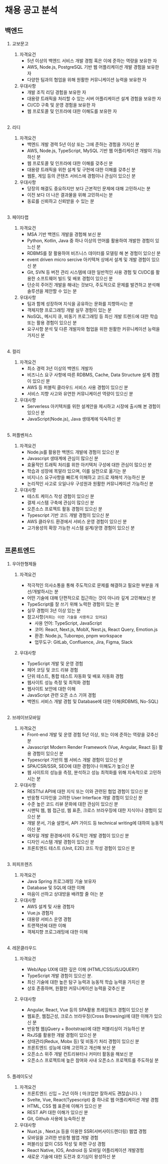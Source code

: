 # 채용 공고 분석
## 백엔드
1. 교보문고
    1. 자격요건
        - 5년 이상의 백엔드 서비스 개발 경험 혹은 이에 준하는 역량을 보유한 자
        - AWS, Node.js, PostgreSQL 기반 웹 어플리케이션 개발 경험을 보유한 자
        - 다양한 팀과의 협업을 위해 원활한 커뮤니케이션 능력을 보유한 자
    2. 우대사항
        - 개발 조직 리딩 경험을 보유한 자
        - 대용량 트래픽을 처리할 수 있는 서버 어플리케이션 설계 경험을 보유한 자
        - CI/CD 구축 및 운영 경험을 보유한 자
        - 웹 프로토콜 및 인프라에 대한 이해도를 보유한 자
<br></br>

2. 리디
    1. 자격요건
        - 백엔드 개발 경력 5년 이상 또는 그에 준하는 경험을 가지신 분
        - AWS, Node.js, TypeScript, MySQL 기반 웹 어플리케이션 개발이 가능하신 분
        - 웹 프로토콜 및 인프라에 대한 이해를 갖추신 분
        - 대용량 트래픽을 위한 설계 및 구현에 대한 이해를 갖추신 분
        - 웹툰, 게임 등의 콘텐츠 서비스에 경험이나 관심이 있으신 분
    2. 우대사항
        - 당장의 해결도 중요하지만 보다 근본적인 문제에 대해 고민하시는 분
        - 이전 보다 더 나은 결과물을 위해 고민하시는 분
        - 동료를 신뢰하고 신뢰받을 수 있는 분
<br></br>

3. 페이타랩
    1. 자격요건
        - MSA 기반 백엔드 개발을 경험해 보신 분
        - Python, Kotlin, Java 중 하나 이상의 언어를 활용하여 개발한 경험이 있느신 분
        - RDBMS를 잘 활용하여 비즈니스 데이터를 모델링 해 본 경험이 있으신 분
        - event driven micro sercive 아키텍쳐 상에서 설계 및 개발 경험이 있으신 분
        - Git, SVN 등 버전 관리 시스템에 대한 일반적인 사용 경험 및 CI/DC를 활용한 소프트웨어 빌드 및 배포 경험이 있으신 분
        - 단순히 주어진 개발을 해내는 것보다, 주도적으로 문제를 발견하고 분석해 솔루션을 제안할 수 있는 분
    2. 우대사항
        - 팀과 함께 성장하며 지식을 공유하는 문화를 지향하시는 분
        - 객체지향 프로그래밍 개발 실무 경험이 있는 분
        - NoSQL, 메시지 큐, 비동기 프로그래밍 등 최신 개발 트렌드에 대한 학습 또는 활용 경험이 있으신 분
        - 요구사항 분석 및 다른 개발자와 협업을 위한 원활한 커뮤니케이션 능력을 가지신 분
<br></br>

4. 컬리
    1. 자격요건
        - 최소 경력 3년 이상의 백엔드 개발자
        - 비즈니스 요구 사항에 따른 RDBMS, Cache, Data Structure 설계 경험이 있으신 분
        - AWS 등 퍼블릭 클라우드 서비스 사용 경험이 있으신 분
        - 서비스 지향 사고와 유연한 커뮤니케이션 역량이 있으신 분
    2. 우대사항
        - Serverless 아키텍처를 위한 설계안을 제시하고 시장에 출시해 본 경험이 있으신 분
        - JavaScript(Node.js), Java 생태계에 익숙하신 분
<br></br>

5. 퍼플벤처스
    1. 자격요건
        - Node.js를 활용한 백엔드 개발에 경험이 있으신 분
        - Javascript 생태계에 관심이 많으신 분
        - 효율적인 트래픽 처리를 위한 아키텍처 구성에 대한 관심이 많으신 분
        - 학습과 성장에 목말라 있으며, 이를 실천으로 옮기는 분
        - 비지니스 요구사항을 빠르게 이해하고 코드로 재해석 가능하신 분
        - 논리적인 사고로 오일나우 구성원과 원활한 커뮤니케이션 가능하신 분
    2. 우대사항
        - 테스트 케이스 작성 경험이 있으신 분
        - 결제 시스템 구축에 관심이 많으신 분
        - 오픈소스 프로젝트 활동 경험이 있으신 분
        - Typescript 기반 코드 개발 경험이 있으신 분
        - AWS 클라우드 환경에서 서비스 운영 경험이 있으신 분
        - 고가용성의 확장 가능한 시스템 설계/운영 경험이 있으신 분
<br></br>
## 프론트엔드
1. 우아한형제들
    1. 자격요건
        - 적극적인 의사소통을 통해 주도적으로 문제를 해결하고 필요한 부분을 개선/개발하시는 분
        - 어떤 기술에 대해 단편적으로 접근하는 것이 아니라 깊게 고민해보신 분
        - TypeScript를 잘 쓰기 위해 노력한 경험이 있는 분
        - 실무 경험이 3년 이상 있는 분
        - 참고사항(`저희는 이런 기술을 사용하고 있어요`)
            - 사용 언어: TypeScript, JavaScript
            - 코어: React, Next.js, MobX, Nest.js, React Query, Emotion.js
            - 환경: Node.js, Tuborepo, pnpm workspace
            - 업무도구: GitLab, Confluence, Jira, Figma, Slack

    2. 우대사항
        - TypeScript 개발 및 운영 경험
        - 페어 코딩 및 코드 리뷰 경험
        - 단위 테스트, 통합 테스트 자동화 및 배포 자동화 경험
        - 웹사이트 성능 측정 및 최적화 경험
        - 웹사이트 보안에 대한 이해
        - JavaScript 관련 오픈 소스 기여 경험
        - 백엔드 서비스 개발 경험 및 Database에 대한 이해(RDBMS, No-SQL)
<br></br>

2. 브레이브모바일
    1. 자격요건
        - Front-end 개발 및 운영 경험 5년 이상, 또는 이에 준하는 역량을 갖추신 분
        - Javascript Modern Render Framework (Vue, Angular, React 등) 활용 경험이 있으신 분
        - Typescript 기반의 웹 서비스 개발 경험이 있으신 분
        - SPA/CSR/SSR, SEO에 대한 경험이나 이해도가 높으신 분
        - 웹 사이트의 성능을 측정, 분석하고 성능 최적화를 위해 지속적으로 고민하시는 분
    2. 우대사항
        - RESTful API에 대한 지식 또는 이와 관련된 협업 경험이 있으신 분
        - 반응형 디자인을 고려한 User Interface 개발 경험이 있으신 분
        - 수준 높은 코드 리뷰 문화에 대한 관심이 있으신 분
        - 시맨틱 웹, 웹 접근성, 웹 표준, 크로스 브라우징에 대한 지식이나 경험이 있으신 분
        - 개발 문서, 기술 설명서, API 가이드 등 technical writing에 대하여 능동적이신 분
        - 애자일 개발 환경에서의 주도적인 개발 경험이 있으신 분
        - 디자인 시스템 개발 경험이 있으신 분
        - 프론트엔드 테스트 (Unit, E2E) 코드 작성 경험이 있으신 분
<br></br>

3. 피피프렌즈
    1. 자격요건
        - Java Spring 프로그래밍 기술 보유자
        - Database 및 SQL에 대한 이해
        - 마음이 선하고 상대방을 배려할 줄 아는 분
    2. 우대사항
        - AWS 설계 및 사용 경험자
        - Vue.js 경험자
        - 대용량 서비스 운영 경험
        - 트랜잭션에 대한 이해
        - 객체지향 프로그래밍에 대한 이해
<br></br>

4. 레몬클라우드
    1. 자격요건
        - Web/App UX에 대한 깊은 이해 (HTML/CSS/JS/JQUERY)
        - TypeScript 개발 경험이 있으신 분.
        - 최신 기술에 대한 높은 탐구 능력과 능동적 학습 능력을 가지신 분
        - 상호 존중하며, 원활한 커뮤니케이션 능력을 갖추신 분

    2. 우대사항
        - Angular, React, Vue 등의 SPA활용 프레임워크 경험이 있으신 분
        - 웹표준, 웹접근성, 크로스 브라우징(Cross Browsing)에 대한 이해가 있으신 분
        - 반응형 웹(jQuery + Bootstrap)에 대한 퍼블리싱이 가능하신 분
        - RxJS를 활용한 개발 경험이 있으신 분
        - 상태관리(Redux, Mobx 등) 및 비동기 처리 경험이 있으신 분
        - 프론트엔드 성능에 대해 고민하고 개선해 보신 분
        - 오픈소스 위주 개발 컨트리뷰터나 커미터 활동을 해보신 분
        - 오픈소스 프로젝트에 높은 참여와 사내 오픈소스 프로젝트를 주도하실 분
<br></br>

5. 플레이도넛
    1. 자격요건
        - 프론트엔드 신입 ~ 2년 이하 ( 마크업만 잘하셔도 괜찮습니다. )
        - Svelte, Vue, React(Typescript) 중 하나로 웹 어플리케이션 개발 경험
        - HTML, CSS 웹 표준에 이해가 있으신 분
        - REST API 대한 이해가 있으신 분
        - Git, Github 사용에 능숙하신 분
    2. 우대사항
        - Nuxt.js , Next.js 등을 이용한 SSR(서버사이드렌더링) 웹앱 경험
        - 모바일을 고려한 반응형 웹앱 개발 경험
        - 퍼블리싱 없이 CSS 작성 및 화면 구성 경험
        - React Native, IOS, Android 등 모바일 어플리케이션 개발경험
        - 새로운 기술에 대한 도전과 호기심이 왕성하신 분